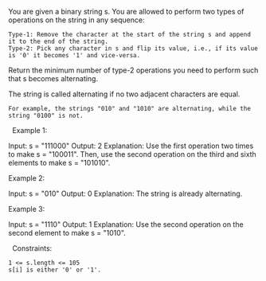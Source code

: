 You are given a binary string s. You are allowed to perform two types of operations on the string in any sequence:


	Type-1: Remove the character at the start of the string s and append it to the end of the string.
	Type-2: Pick any character in s and flip its value, i.e., if its value is '0' it becomes '1' and vice-versa.


Return the minimum number of type-2 operations you need to perform such that s becomes alternating.

The string is called alternating if no two adjacent characters are equal.


	For example, the strings "010" and "1010" are alternating, while the string "0100" is not.


 
Example 1:

Input: s = "111000"
Output: 2
Explanation: Use the first operation two times to make s = "100011".
Then, use the second operation on the third and sixth elements to make s = "101010".


Example 2:

Input: s = "010"
Output: 0
Explanation: The string is already alternating.


Example 3:

Input: s = "1110"
Output: 1
Explanation: Use the second operation on the second element to make s = "1010".


 
Constraints:


	1 <= s.length <= 105
	s[i] is either '0' or '1'.

